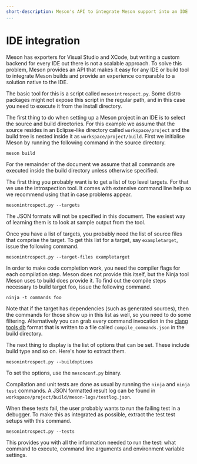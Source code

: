 ```yaml
---
short-description: Meson's API to integrate Meson support into an IDE
...
```


# IDE integration

Meson has exporters for Visual Studio and XCode, but writing a custom backend for every IDE out there is not a scalable approach. To solve this problem, Meson provides an API that makes it easy for any IDE or build tool to integrate Meson builds and provide an experience comparable to a solution native to the IDE.

The basic tool for this is a script called `mesonintrospect.py`. Some distro packages might not expose this script in the regular path, and in this case you need to execute it from the install directory.

The first thing to do when setting up a Meson project in an IDE is to select the source and build directories. For this example we assume that the source resides in an Eclipse-like directory called `workspace/project` and the build tree is nested inside it as `workspace/project/build`. First we initialise Meson by running the following command in the source directory.

    meson build

For the remainder of the document we assume that all commands are executed inside the build directory unless otherwise specified.

The first thing you probably want is to get a list of top level targets. For that we use the introspection tool. It comes with extensive command line help so we recommend using that in case problems appear.

    mesonintrospect.py --targets

The JSON formats will not be specified in this document. The easiest way of learning them is to look at sample output from the tool.

Once you have a list of targets, you probably need the list of source files that comprise the target. To get this list for a target, say `exampletarget`, issue the following command.

    mesonintrospect.py --target-files exampletarget

In order to make code completion work, you need the compiler flags for each compilation step. Meson does not provide this itself, but the Ninja tool Meson uses to build does provide it. To find out the compile steps necessary to build target foo, issue the following command.

    ninja -t commands foo

Note that if the target has dependencies (such as generated sources), then the commands for those show up in this list as well, so you need to do some filtering. Alternatively you can grab every command invocation in the [clang tools db](http://clang.llvm.org/docs/JSONCompilationDatabase.html) format that is written to a file called `compile_commands.json` in the build directory.

The next thing to display is the list of options that can be set. These include build type and so on. Here's how to extract them.

    mesonintrospect.py --buildoptions

To set the options, use the `mesonconf.py` binary.

Compilation and unit tests are done as usual by running the `ninja` and `ninja test` commands. A JSON formatted result log can be found in `workspace/project/build/meson-logs/testlog.json`.

When these tests fail, the user probably wants to run the failing test in a debugger. To make this as integrated as possible, extract the test test setups with this command.

    mesonintrospect.py --tests

This provides you with all the information needed to run the test: what command to execute, command line arguments and environment variable settings.
